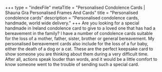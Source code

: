 +++
type = "indexFile"
metaTitle = "Personalised Condolence Cards | Shauna Gra Personalised Frames And Cards"
title = "Personalised condolence cards"
description = "Personalised condolence cards, handmade, world wide delivery."
+++
Are you looking for a special handmade in Ireland condolence card to give to a loved one that has had a bereavement in the family?  I have a number of condolence cards suitable for the loss of a mother, father, sister, brother or general bereavement.  My personalised bereavement cards also include for the loss of a fur baby, either the death of a dog or a cat.  These are the perfect keepsake card to show someone you are thinking about them during a very difficult time.  After all, actions speak louder than words, and it would be a little comfort to know someone went to the trouble of sending such a special card.  
